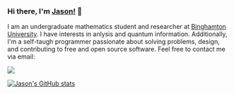 ### Hi there, I'm [Jason!](https://jason-kenyon.com) 👋
I am an undergraduate mathematics student and researcher at [Binghamton University](https://www2.math.binghamton.edu/p/start). I have interests in anlysis and quantum information. Additionally, I'm a self-taugh programmer passionate about solving problems, design, and contributing to free and open source software. Feel free to contact me via email:




<a href="mailto:jason0kenyon@gmail.com">
 <img align="center" src="https://img.shields.io/badge/Gmail-D14836?style=for-the-badge&logo=gmail&logoColor=white" />
 </p>


[![Jason's GitHub stats](https://github-readme-stats.vercel.app/api?username=jason0kenyon&count_private=true&show_icons=true&theme=tokyonight)](https://github.com/anuraghazra/github-readme-stats)

 



